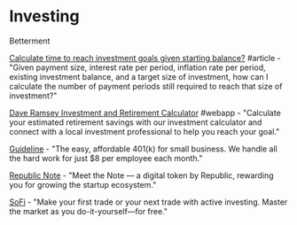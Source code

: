 # Investing

Betterment

[Calculate time to reach investment goals given starting balance?](https://money.stackexchange.com/questions/70313/calculate-time-to-reach-investment-goals-given-starting-balance) \#article - "Given payment size, interest rate per period, inflation rate per period, existing investment balance, and a target size of investment, how can I calculate the number of payment periods still required to reach that size of investment?"

[Dave Ramsey Investment and Retirement Calculator](https://www.daveramsey.com/smartvestor/investment-calculator/) \#webapp - "Calculate your estimated retirement savings with our investment calculator and connect with a local investment professional to help you reach your goal."

[Guideline](https://www.guideline.com/) - "The easy, affordable 401\(k\) for small business. We handle all the hard work for just $8 per employee each month."

[Republic Note](https://republic.co/note) - "Meet the Note — a digital token by Republic, rewarding you for growing the startup ecosystem."

[SoFi](https://www.sofi.com/invest/active-dr/?dclid=CNSZ0Ij2k-MCFURQwQodoPEIwg) - "Make your first trade or your next trade with active investing. Master the market as you do-it-yourself—for free."

